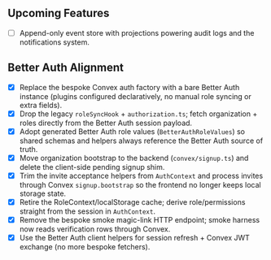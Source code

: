 

## Upcoming Features
- [ ] Append-only event store with projections powering audit logs and the notifications system.

## Better Auth Alignment
- [x] Replace the bespoke Convex auth factory with a bare Better Auth instance (plugins configured declaratively, no manual role syncing or extra fields).
- [x] Drop the legacy `roleSyncHook` + `authorization.ts`; fetch organization + roles directly from the Better Auth session payload.
- [x] Adopt generated Better Auth role values (`BetterAuthRoleValues`) so shared schemas and helpers always reference the Better Auth source of truth.
- [x] Move organization bootstrap to the backend (`convex/signup.ts`) and delete the client-side pending signup shim.
- [x] Trim the invite acceptance helpers from `AuthContext` and process invites through Convex `signup.bootstrap` so the frontend no longer keeps local storage state.
- [x] Retire the RoleContext/localStorage cache; derive role/permissions straight from the session in `AuthContext`.
- [x] Remove the bespoke smoke magic-link HTTP endpoint; smoke harness now reads verification rows through Convex.
- [x] Use the Better Auth client helpers for session refresh + Convex JWT exchange (no more bespoke fetchers).
